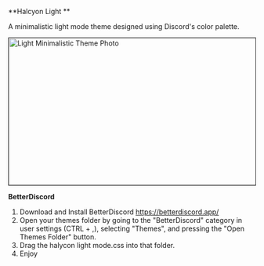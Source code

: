 **Halcyon Light **

A minimalistic light mode theme designed using Discord's color palette.

<img alt="Light Minimalistic Theme Photo" src="https://github.com/cheternal7890/Halcyon-Light/assets/157067093/89142456-f2e5-478b-a7cc-6a2e8d28f270" width = "600" height = "300" border = "1">


**BetterDiscord**
1. Download and Install BetterDiscord https://betterdiscord.app/
2. Open your themes folder by going to the "BetterDiscord" category in user settings (CTRL + ,), selecting "Themes", and pressing the "Open Themes Folder" button.
3. Drag the halycon light mode.css into that folder.
4. Enjoy
